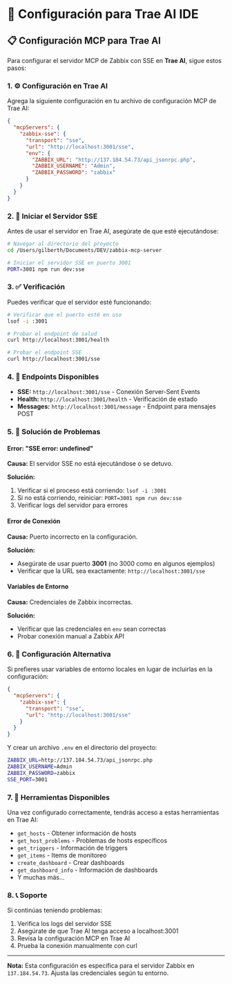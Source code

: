 # 🎯 Configuración para Trae AI IDE

## 📋 Configuración MCP para Trae AI

Para configurar el servidor MCP de Zabbix con SSE en **Trae AI**, sigue estos pasos:

### 1. ⚙️ Configuración en Trae AI

Agrega la siguiente configuración en tu archivo de configuración MCP de Trae AI:

```json
{
  "mcpServers": {
    "zabbix-sse": {
      "transport": "sse",
      "url": "http://localhost:3001/sse",
      "env": {
        "ZABBIX_URL": "http://137.184.54.73/api_jsonrpc.php",
        "ZABBIX_USERNAME": "Admin",
        "ZABBIX_PASSWORD": "zabbix"
      }
    }
  }
}
```

### 2. 🚀 Iniciar el Servidor SSE

Antes de usar el servidor en Trae AI, asegúrate de que esté ejecutándose:

```bash
# Navegar al directorio del proyecto
cd /Users/gilberth/Documents/DEV/zabbix-mcp-server

# Iniciar el servidor SSE en puerto 3001
PORT=3001 npm run dev:sse
```

### 3. ✅ Verificación

Puedes verificar que el servidor esté funcionando:

```bash
# Verificar que el puerto esté en uso
lsof -i :3001

# Probar el endpoint de salud
curl http://localhost:3001/health

# Probar el endpoint SSE
curl http://localhost:3001/sse
```

### 4. 🔧 Endpoints Disponibles

- **SSE:** `http://localhost:3001/sse` - Conexión Server-Sent Events
- **Health:** `http://localhost:3001/health` - Verificación de estado
- **Messages:** `http://localhost:3001/message` - Endpoint para mensajes POST

### 5. 🐛 Solución de Problemas

#### Error: "SSE error: undefined"

**Causa:** El servidor SSE no está ejecutándose o se detuvo.

**Solución:**
1. Verificar si el proceso está corriendo: `lsof -i :3001`
2. Si no está corriendo, reiniciar: `PORT=3001 npm run dev:sse`
3. Verificar logs del servidor para errores

#### Error de Conexión

**Causa:** Puerto incorrecto en la configuración.

**Solución:**
- Asegúrate de usar puerto **3001** (no 3000 como en algunos ejemplos)
- Verificar que la URL sea exactamente: `http://localhost:3001/sse`

#### Variables de Entorno

**Causa:** Credenciales de Zabbix incorrectas.

**Solución:**
- Verificar que las credenciales en `env` sean correctas
- Probar conexión manual a Zabbix API

### 6. 📝 Configuración Alternativa

Si prefieres usar variables de entorno locales en lugar de incluirlas en la configuración:

```json
{
  "mcpServers": {
    "zabbix-sse": {
      "transport": "sse",
      "url": "http://localhost:3001/sse"
    }
  }
}
```

Y crear un archivo `.env` en el directorio del proyecto:

```bash
ZABBIX_URL=http://137.184.54.73/api_jsonrpc.php
ZABBIX_USERNAME=Admin
ZABBIX_PASSWORD=zabbix
SSE_PORT=3001
```

### 7. 🎯 Herramientas Disponibles

Una vez configurado correctamente, tendrás acceso a estas herramientas en Trae AI:

- `get_hosts` - Obtener información de hosts
- `get_host_problems` - Problemas de hosts específicos
- `get_triggers` - Información de triggers
- `get_items` - Items de monitoreo
- `create_dashboard` - Crear dashboards
- `get_dashboard_info` - Información de dashboards
- Y muchas más...

### 8. 📞 Soporte

Si continúas teniendo problemas:

1. Verifica los logs del servidor SSE
2. Asegúrate de que Trae AI tenga acceso a localhost:3001
3. Revisa la configuración MCP en Trae AI
4. Prueba la conexión manualmente con curl

---

**Nota:** Esta configuración es específica para el servidor Zabbix en `137.184.54.73`. Ajusta las credenciales según tu entorno.